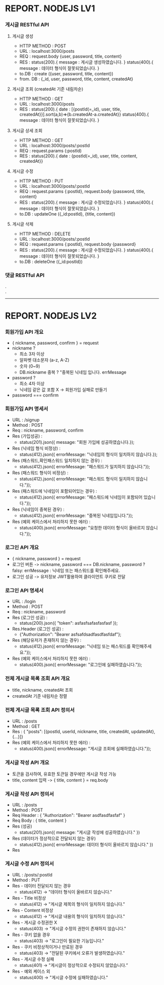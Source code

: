 # REPORT. NODEJS LV1

### 게시글 RESTful API
1. 게시글 생성
   - HTTP METHOD : POST
   - URL : localhost:3000/posts
   - REQ : request.body {user, password, title, content}
   - RES : status(200).{ message : 게시글 생성하였습니다. }
          status(400).{ message : 데이터 형식이 잘못되었습니다. }
   - to.DB : create ({user, password, title, content})
   - from. DB : {_id, user, password, title, content, createdAt}

2. 게시글 조회 (createdAt 기준 내림차순)
   - HTTP METHOD : GET
   - URL : localhost:3000/posts
   - RES : status(200).{ date : [{postId(=_id), user, title, createdAt}}].sort(a,b)=>{b.createdAt-a.createdAt}}
          status(400).{ message : 데이터 형식이 잘못되었습니다. }

3. 게시글 상세 조회
   - HTTP METHOD : GET
   - URL : localhost:3000/posts/:postId
   - REQ : request.params (:postId)
   - RES : status(200).{ date : {postId(=_id), user, title, content, createdAt}}

4. 게시글 수정
   - HTTP METHOD : PUT
   - URL : localhost:3000/posts/:postId
   - REQ : request.params {:postId}, request.body {password, title, content}
   - RES : status(200).{ message : 게시글 수정되었습니다. }
          status(400).{ message : 데이터 형식이 잘못되었습니다. }
   - to.DB : updateOne ({_id:postId}, {title, content})

5. 게시글 삭제
   - HTTP METHOD : DELETE
   - URL : localhost:3000/posts/:postId
   - REQ : request.params {:postId}, request.body {password}
   - RES : status(200).{ message : 게시글 수정되었습니다. }
          status(400).{ message : 데이터 형식이 잘못되었습니다. }
   - to.DB : deleteOne ({_id:postId})


### 댓글 RESTful API
.   
.
***
# REPORT. NODEJS LV2

### 회원가입 API 개요
   - { nickname, password, confirm } = request
   - nickname ?
      - 최소 3자 이상
      - 알파벳 대소문자 (a-z, A-Z)
      - 숫자 (0~9)
      - DB.nickname 중복 ? "중복된 닉네임 입니다. errMessage
   - password ?
      - 최소 4자 이상
      - 닉네임 같은 값 포함 X -> 회원가입 실패로 만들기
   - password === confirm
### 회원가입 API 명세서  
   - URL : /signup
   - Method : POST
   - Req : nickname, password, confirm
   - Res (가입성공) :
      - status(201).json({ message: "회원 가입에 성공하였습니다.});
   - Res (닉네임 형식 비정상) :
      - status(412).json({ errorMessage: "닉네임의 형식이 일치하지 않습니다.});
   - Res (패스워드,확인패스워드 일치하지 않는 경우) :
      - status(412).json({ errorMessage: "패스워드가 일치하지 않습니다."});
   - Res (패스워드 형식이 비정상) :
      - status(412).json({ errorMessage: "패스워드 형식이 일치하지 않습니다."});
   - Res (패스워드에 닉네임이 포함되어있는 경우) :
      - status(412).json({ errorMessage: "패스워드에 닉네임이 포함되어 있습니다."});
   - Res (닉네임이 중복된 경우) :
      - status(412).json({ errorMessage: "중복된 닉네임입니다."});
   - Res (예외 케이스에서 처리하지 못한 에러) :
      - status(400).json({ errorMessage: "요청한 데이터 형식이 올바르지 않습니다."});

### 로그인 API 개요
   - { nickname, password } = request
   - 로그인 버튼 -> nickname, password === DB.nickname, password ?   
      falsy: errMessage : 닉네임 또는 패스워드를 확인해주세요.
   - 로그인 성공 -> 유저정보 JWT활용하여 클라이언트 쿠키로 전달

### 로그인 API 명세서
   - URL : /login
   - Method : POST
   - Req : nickname, password
   - Res (로그인 성공) :
      - status(200).json({ "token": asfasfsafasfasfasf });
   - Res.Header (로그인 성공) :
      - {"Authorization": "Bearer asfsafdsadfasdfasfdaf"};
   - Res (해당유저가 존재하지 않는 경우) :
      - status(412).json({ errorMessage: "닉네임 또는 패스워드를 확인해주세요."});
   - Res (예외 케이스에서 처리하지 못한 에러) :
      - status(400).json({ errorMessage: "로그인에 실패하였습니다."});


### 전체 게시글 목록 조회 API 개요
   - title, nickname, createdAt 조회
   - createdAt 기준 내림차순 정렬

### 전체 게시글 목록 조회 API 정의서
   - URL : /posts
   - Method : GET
   - Res : { "posts": [{postId, userId, nickname, title, createdAt, updatedAt}, {...}]}
   - Res (예외 케이스에서 처리하지 못한 에러) :
      - status(400).json({ errorMessage: "게시글 조회에 실패하였습니다."});

### 게시글 작성 API 개요
   - 토큰을 검사하여, 유효한 토큰일 경우에만 게시글 작성 가능
   - title, content 입력 -> { title, content } = req.body

### 게시글 작성 API 정의서
   - URL : /posts
   - Method : POST
   - Req Header : { "Authorization": "Bearer asdfasdfasfaf" }
   - Req Body : { title, content }
   - Res (성공)
      - status(201).json({ message: "게시글 작성에 성공하였습니다." })
   - Res (데이터가 정상적으로 전달되지 않는 경우)
      - status(412).json({ errorMessage: 데이터 형식이 올바르지 않습니다." })
   - Res

### 게시글 수정 API 정의서
   - URL : /posts/:postId
   - Method : PUT
   - Res - 데이터 전달되지 않는 경우
      - status(412) -> "데이터 형식이 올바르지 않습니다."
   - Res - Title 비정상
      - status(412) -> "게시글 제목의 형식이 일치하지 않습니다."
   - Res - Content 비정상
      - status(412) -> "게시글 내용의 형식이 일치하지 않습니다."
   - Res - 게시글 수정권한 X
      - status(403) -> "게시글 수정의 권한이 존재하지 않습니다."
   - Res - 쿠키 없을 경우
      - status(403) -> "로그인이 필요한 기능입니다."
   - Res - 쿠키 비정상적이거나 만료된 경우
      - status(403) -> "전달된 쿠키에서 오류가 발생하였습니다."
   - Res - 게시글 수정 실패
      - status(401) -> "게시글이 정상적으로 수정되지 않았습니다.”
   - Res - 예외 케이스 외
      - status(400) -> "게시글 수정에 실패하였습니다."


